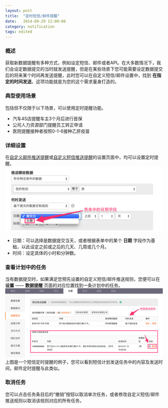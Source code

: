 ```yaml
---
layout: post
title:  "定时短信/邮件提醒"
date:   2014-09-29 12:00:08
category: notification
tags: edited
---
```


### 概述

获取新数据提醒有多种方式，例如设定短信、邮件或者API。在大多数情况下，我们会设定数据提交的当时就发送提醒，但是在某些场景下您可能需要设定数据提交后的将来某个时间再发送提醒，此时您可以在自定义短信/邮件设置中，找到 **在指定的时间发送**，这项功能就是为您的这个需求量身打造的。

### 典型使用场景

包括但不仅限于以下场景，可以使用定时提醒功能。

* 汽车4S店提醒车主3个月后进行首保
* 公司人力资源部门提醒员工转正申请
* 医院提醒接种者按照0-1-6接种乙肝疫苗

### 详细设置

在[自定义邮件推送提醒](email-push.html)或[自定义短信推送提醒](sms-push.html)的设置页面中，均可以设置定时提醒。
	![](/images/sms-push-when-2.png)

* 日期：可以选择是数据提交当天，或者根据表单中的某个 **日期** 字段作为基础，以此设定之前或之后的几天、几周或几个月。
* 时间：设定具体的小时和分钟数。

### 查看计划中的任务

当有数据提交时，如果满足您预先设置的自定义短信/邮件推送规则，您便可以在 **设置** —— **数据提醒** 页面的对应位置找到一条计划中的任务。
	![](/images/scheduler.png)
上图是一个短信定时提醒的例子，您可以看到短信计划发送任务中的内容及发送时间，邮件定时提醒与此类似。

### 取消任务

您可以点击任务条目后的“撤销”按钮以取消单次任务，或者修改自定义短信/邮件推送规则以取消该规则对应的所有任务。
